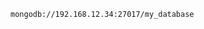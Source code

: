 <!-- usedin: [ _includes/_inlines/Databases/common/mongodb-replica-sets/mongodb-replica-sets_environment-variables-v1.md] -->

```
mongodb://192.168.12.34:27017/my_database
```
